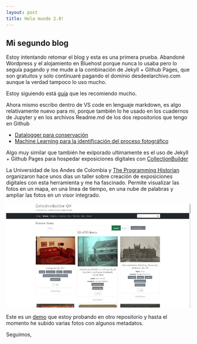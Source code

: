 ```yaml
---
layout: post
title: Hola mundo 2.0!
---
```


## Mi segundo blog

Estoy intentando retomar el blog y esta es una primera prueba. Abandoné Wordpress y el alojamiento en Bluehost porque nunca lo usaba pero lo seguía pagando y me mude a la combinación de Jekyll + Github Pages, que son gratuitos y solo continuaré pagando el dominio desdeelarchivo.com aunque la verdad tampoco lo uso mucho.

Estoy siguiendo está [guía](https://www.smashingmagazine.com/2014/08/build-blog-jekyll-github-pages/) que les recomiendo mucho.

Ahora mismo escribo dentro de VS code en lenguaje markdown, es algo relativamente nuevo para mi, porque también lo he usado en los cuadernos de Jupyter y en los archivos Readme.md de los dos repositorios que tengo en Github

- [Datalogger para conservación](https://github.com/gustavolsj/datalogger-conservacion)
- [Machine Learning para la identificación del proceso fotográfico](https://github.com/gustavolsj/image-recognition)

Algo muy similar que también he exlporado ultimamente es el uso de Jekyll + Github Pages para hospedar exposiciones digitales con [CollectionBuilder](https://collectionbuilder.github.io)

La Universidad de los Andes de Colombia y [The Programming Historian](https://twitter.com/ProgHist) organizaron hace unos días un taller sobre creación de exposiciones digitales con esta herramienta y me ha fascinado. Permite visualizar las fotos en un mapa, en una linea de tiempo, en una nube de palabras y ampliar las fotos en un visor integrado.

![Demo Collection Builder](../images/collection_builder_demo.jpg)

Este es un [demo](https://gustavolsj.github.io/test2_collection_builder/) que estoy probando en otro repositorio y hasta el momento he subido varias fotos con algunos metadatos.

Seguimos,
